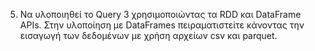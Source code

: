 5. Να υλοποιηθεί το Query 3 χρησιμοποιώντας τα RDD και DataFrame APIs. Στην υλοποίηση με
DataFrames πειραματιστείτε κάνοντας την εισαγωγή των δεδομένων με χρήση αρχείων csv και
parquet.
